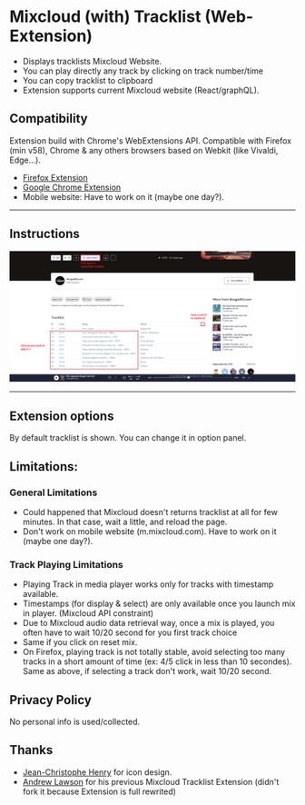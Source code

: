 # Mixcloud (with) Tracklist (Web-Extension)

- Displays tracklists Mixcloud Website.
- You can play directly any track by clicking on track number/time
- You can copy tracklist to clipboard
- Extension supports current Mixcloud website (React/graphQL).

## Compatibility 
Extension build with Chrome's WebExtensions API.
Compatible with Firefox (min v58), Chrome & any others browsers based on Webkit (like Vivaldi, Edge...).

 - [Firefox Extension][firefox-install]
 - [Google Chrome Extension][chrome-install]
 - Mobile website: Have to work on it (maybe one day?).

 
---
## Instructions
![Screenshot_mwt](readme_files/screenshot_mwt_v2_3.png)



---

## Extension options
By default tracklist is shown. You can change it in option panel.

## Limitations:
### General Limitations
- Could happened that Mixcloud doesn't returns tracklist at all for few minutes. In that case, wait a little, and reload the page.
- Don't work on mobile website (m.mixcloud.com). Have to work on it (maybe one day?).
### Track Playing Limitations
- Playing Track in media player works only for tracks with timestamp available.
- Timestamps (for display & select) are only available once you launch mix in player. (Mixcloud API constraint)
- Due to Mixcloud audio data retrieval way, once a mix is played, you often have to wait 10/20 second for you first track choice
- Same if you click on reset mix.
- On Firefox, playing track is not totally stable, avoid selecting too many tracks in a short amount of time (ex: 4/5 click in less than 10 secondes).
Same as above, if selecting a track don't work, wait 10/20 second.

## Privacy Policy
No personal info is used/collected.


## Thanks
 - [Jean-Christophe Henry](https://jiss.tv/) for icon design.
 - [Andrew Lawson](https://github.com/adlawson) for his previous Mixcloud Tracklist Extension (didn't fork it because Extension is full rewrited)



[firefox-install]: https://addons.mozilla.org/en-US/firefox/addon/mixcloud-with-tracklist/
[chrome-install]: https://chrome.google.com/webstore/detail/mixcloud-with-tracklist/jgghogcekaldifaiifpnbfnpmmpiengb?hl=en-US&gl=FR

